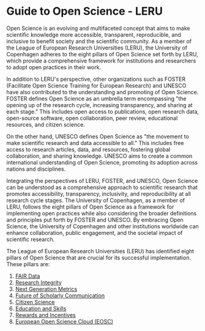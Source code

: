 # Guide to Open Science - LERU

Open Science is an evolving and multifaceted concept that aims to make scientific knowledge more accessible, transparent, reproducible, and inclusive to benefit society and the scientific community. As a member of the League of European Research Universities (LERU), the University of Copenhagen adheres to the eight pillars of Open Science set forth by LERU, which provide a comprehensive framework for institutions and researchers to adopt open practices in their work.

In addition to LERU's perspective, other organizations such as FOSTER (Facilitate Open Science Training for European Research) and UNESCO have also contributed to the understanding and promoting of Open Science. FOSTER defines Open Science as an umbrella term encompassing "the opening up of the research cycle, increasing transparency, and sharing at each stage." This includes open access to publications, open research data, open-source software, open collaboration, peer review, educational resources, and citizen science.

On the other hand, UNESCO defines Open Science as "the movement to make scientific research and data accessible to all." This includes free access to research articles, data, and resources, fostering global collaboration, and sharing knowledge. UNESCO aims to create a common international understanding of Open Science, promoting its adoption across nations and disciplines.

Integrating the perspectives of LERU, FOSTER, and UNESCO, Open Science can be understood as a comprehensive approach to scientific research that promotes accessibility, transparency, inclusivity, and reproducibility at all research cycle stages. The University of Copenhagen, as a member of LERU, follows the eight pillars of Open Science as a framework for implementing open practices while also considering the broader definitions and principles put forth by FOSTER and UNESCO. By embracing Open Science, the University of Copenhagen and other institutions worldwide can enhance collaboration, public engagement, and the societal impact of scientific research.

The League of European Research Universities (LERU) has identified eight pillars of Open Science that are crucial for its successful implementation. These pillars are:

1. [FAIR Data](fair-data.md)
2. [Research Integrity](research-integrity.md)
3. [Next Generation Metrics](next-generation-metrics.md)
4. [Future of Scholarly Communication](future-of-scholarly-communication.md)
5. [Citizen Science](citizen-science.md)
6. [Education and Skills](education-and-skills.md)
7. [Rewards and Incentives](rewards-and-incentives.md)
8. [European Open Science Cloud (EOSC)](european-open-science-cloud-eosc.md)
